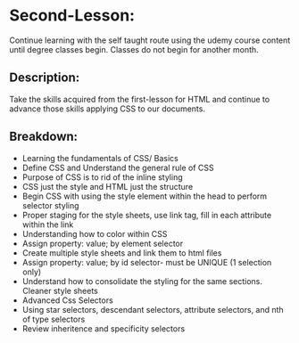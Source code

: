 # Second-Lesson:
Continue learning with the self taught route using the udemy course content until degree classes begin. Classes do not begin for another month. 

## Description:
Take the skills acquired from the first-lesson for HTML and continue to advance those skills applying CSS to our documents.

## Breakdown:

* Learning the fundamentals of CSS/ Basics
* Define CSS and Understand the general rule of CSS
* Purpose of CSS is to rid of the inline styling 
* CSS just the style and HTML just the structure
* Begin CSS with using the style element within the head to perform selector styling
* Proper staging for the style sheets, use link tag, fill in each attribute within the link
* Understanding how to color within CSS
* Assign property: value; by element selector
* Create multiple style sheets and link them to html files
* Assign property: value; by id selector- must be UNIQUE (1 selection only)
* Understand how to consolidate the styling for the same sections. Cleaner style sheets
* Advanced Css Selectors
* Using star selectors, descendant selectors, attribute selectors, and nth of type selectors
* Review inheritence and specificity selectors
